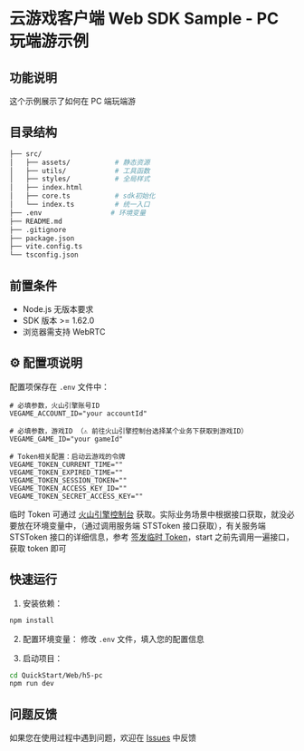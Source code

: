 # 云游戏客户端 Web SDK Sample - PC 玩端游示例

## 功能说明

这个示例展示了如何在 PC 端玩端游

## 目录结构

```bash
├── src/
│   ├── assets/           # 静态资源
│   ├── utils/            # 工具函数
│   ├── styles/           # 全局样式
│   ├── index.html
│   ├── core.ts           # sdk初始化
│   └── index.ts          # 统一入口
├── .env                 # 环境变量
├── README.md
├── .gitignore
├── package.json
├── vite.config.ts
└── tsconfig.json
```

## 前置条件

- Node.js 无版本要求
- SDK 版本 >= 1.62.0
- 浏览器需支持 WebRTC

## ⚙️ 配置项说明

配置项保存在 `.env` 文件中：

```env
# 必填参数，火山引擎账号ID
VEGAME_ACCOUNT_ID="your accountId"

# 必填参数，游戏ID （⚠️ 前往火山引擎控制台选择某个业务下获取到游戏ID）
VEGAME_GAME_ID="your gameId"

# Token相关配置：启动云游戏的令牌
VEGAME_TOKEN_CURRENT_TIME=""
VEGAME_TOKEN_EXPIRED_TIME=""
VEGAME_TOKEN_SESSION_TOKEN=""
VEGAME_TOKEN_ACCESS_KEY_ID=""
VEGAME_TOKEN_SECRET_ACCESS_KEY=""
```

临时 Token 可通过 [火山引擎控制台](https://console.volcengine.com/veGame/region:veGame+cn-north-1/guidepage?activeStep=sdk&collapse=false) 获取。实际业务场景中根据接口获取，就没必要放在环境变量中，（通过调用服务端 STSToken 接口获取），有关服务端 STSToken 接口的详细信息，参考 [签发临时 Token](https://www.volcengine.com/docs/6512/75588)，start 之前先调用一遍接口，获取 token 即可

## 快速运行

1. 安装依赖：

```bash
npm install
```

2. 配置环境变量：
   修改 `.env` 文件，填入您的配置信息

3. 启动项目：

```bash
cd QuickStart/Web/h5-pc
npm run dev
```

## 问题反馈

如果您在使用过程中遇到问题，欢迎在 [Issues](https://github.com/volcengine/veGame/issues) 中反馈
